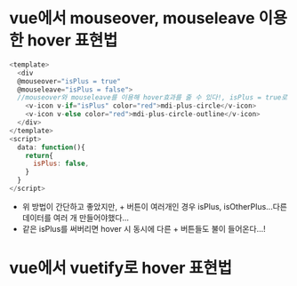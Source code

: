 # vue에서 mouseover, mouseleave 이용한 hover 표현법
```javascript
<template>
  <div
  @mouseover="isPlus = true"
  @mouseleave="isPlus = false">
  //mouseover와 mouseleave를 이용해 hover효과를 줄 수 있다!, isPlus = true로 표현했지만 함수도 들어가도 된다!
    <v-icon v-if="isPlus" color="red">mdi-plus-circle</v-icon>
    <v-icon v-else color="red">mdi-plus-circle-outline</v-icon>
  </div>
</template>
<script>
  data: function(){
    return{
      isPlus: false,
    }
  }
</script>
```
- 위 방법이 간단하고 좋았지만, + 버튼이 여러개인 경우 isPlus, isOtherPlus...다른 데이터를 여러 개 만들어야했다...
- 같은 isPlus를 써버리면 hover 시 동시에 다른 + 버튼들도 불이 들어온다...!

# vue에서 vuetify로 hover 표현법
```javascript

```
